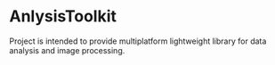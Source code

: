 AnlysisToolkit
==============

Project is intended to provide multiplatform lightweight library for data analysis and image processing.
